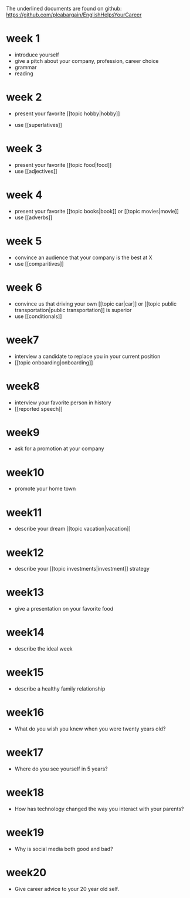 The underlined documents are found on github: https://github.com/pleabargain/EnglishHelpsYourCareer

# week 1
- introduce yourself
- give a pitch about your company, profession, career choice
- grammar
- reading


# week 2
- present your favorite [[topic hobby|hobby]]

- use [[superlatives]]

# week 3
- present your favorite [[topic food|food]]
- use [[adjectives]]

# week 4 
- present your favorite [[topic books|book]]  or [[topic movies|movie]]
- use [[adverbs]]
# week 5
- convince an audience that your company is the best at X
- use [[comparitives]]

# week 6
- convince us that driving your own [[topic car|car]] or [[topic public transportation|public transportation]] is superior
- use [[conditionals]]


# week7 
- interview a candidate to replace you in your current position
- [[topic onboarding|onboarding]]

# week8 
- interview your favorite person in history
- [[reported speech]]
# week9 
- ask for a promotion at your company

# week10 
- promote your home town
# week11 
- describe your dream [[topic vacation|vacation]]
# week12 
- describe your [[topic investments|investment]] strategy
# week13 
- give a presentation on your favorite food
# week14 
- describe the ideal week
# week15 
- describe a healthy family relationship
# week16 
- What do you wish you knew when you were twenty years old?
# week17 
- Where do you see yourself in 5 years?
# week18 
- How has technology changed the way you interact with your parents?
# week19 
- Why is social media both good and bad?
# week20
- Give career advice to your 20 year old self.